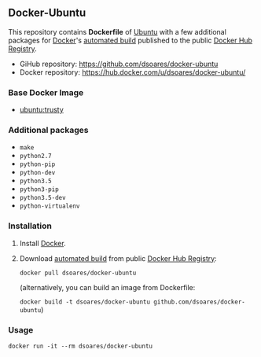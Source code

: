 ## Docker-Ubuntu

This repository contains **Dockerfile** of [Ubuntu](http://www.ubuntu.com/) with a few additional packages for [Docker](https://www.docker.com/)'s [automated build](https://hub.docker.com/u/dsoares/docker-ubuntu/) published to the public [Docker Hub Registry](https://hub.docker.com/).

* GiHub repository: <https://github.com/dsoares/docker-ubuntu>
* Docker repository: <https://hub.docker.com/u/dsoares/docker-ubuntu/>


### Base Docker Image

* [ubuntu:trusty](https://registry.hub.docker.com/u/library/ubuntu/)


### Additional packages

* `make`
* `python2.7`
* `python-pip`
* `python-dev`
* `python3.5`
* `python3-pip`
* `python3.5-dev`
* `python-virtualenv`

### Installation

1. Install [Docker](https://www.docker.com/).

2. Download [automated build](https://hub.docker.com/u/dsoares/docker-ubuntu/) from public [Docker Hub Registry](https://hub.docker.com/):

   `docker pull dsoares/docker-ubuntu`

   (alternatively, you can build an image from Dockerfile:

   `docker build -t dsoares/docker-ubuntu github.com/dsoares/docker-ubuntu`)


### Usage

    docker run -it --rm dsoares/docker-ubuntu
